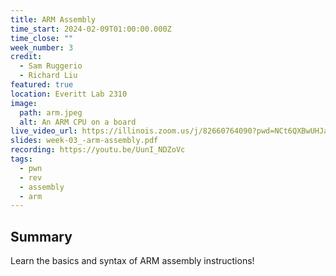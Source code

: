 ```yaml
---
title: ARM Assembly
time_start: 2024-02-09T01:00:00.000Z
time_close: ""
week_number: 3
credit:
  - Sam Ruggerio
  - Richard Liu
featured: true
location: Everitt Lab 2310
image:
  path: arm.jpeg
  alt: An ARM CPU on a board
live_video_url: https://illinois.zoom.us/j/82660764090?pwd=NCt6QXBwUHJabGo2RDNveDBQRzF1QT09
slides: week-03_-arm-assembly.pdf
recording: https://youtu.be/UunI_NDZoVc
tags:
  - pwn
  - rev
  - assembly
  - arm
---
```

## Summary

Learn the basics and syntax of ARM assembly instructions!